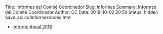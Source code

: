 Title: Informes del Comité Coordinador
Slug: informes
Summary: Informes del Comité Coordinador
Author: CC
Date: 2018-10-02 20:50
Status: hidden
Save_as: cc/informes/index.html


* [Informe Anual 2018]({filename}/cc/informes/2018-informe-anual.md)
